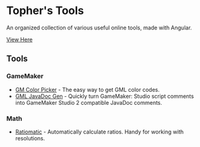 # Topher's Tools

An organized collection of various useful online tools, made with Angular.

[View Here](https://chrisanselmo.com/tools/)

## Tools

### GameMaker

- [GM Color Picker](./src/app/components/tools/game-maker/color-picker) - The easy way to get GML color codes.
- [GML JavaDoc Gen](./src/app/components/tools/game-maker/gml-javadoc-gen) - Quickly turn GameMaker: Studio script comments into GameMaker Studio 2 compatible JavaDoc comments.

### Math

- [Ratiomatic](./src/app/components/tools/math/ratios) - Automatically calculate ratios. Handy for working with resolutions.
